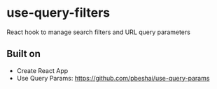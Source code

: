 # use-query-filters

React hook to manage search filters and URL query parameters

## Built on

- Create React App
- Use Query Params: https://github.com/pbeshai/use-query-params
